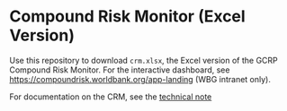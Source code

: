 # Compound Risk Monitor (Excel Version)

Use this repository to download `crm.xlsx`, the Excel version of the GCRP Compound Risk Monitor. For the interactive dashboard, see https://compoundrisk.worldbank.org/app-landing (WBG intranet only).

For documentation on the CRM, see the [technical note](https://compoundrisk.github.io/note/)
